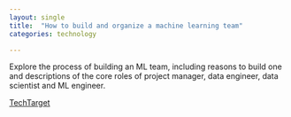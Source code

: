```yaml
---
layout: single
title:  "How to build and organize a machine learning team"
categories: technology

---
```

Explore the process of building an ML team, including reasons to build one and descriptions of the core roles of project manager, data engineer, data scientist and ML engineer.

[TechTarget](https://www.techtarget.com/searchenterpriseai/tip/How-to-build-and-organize-a-machine-learning-team?utm_source=dlvr.it&utm_medium=linkedin&Offer=abMeterCharCount_var3)